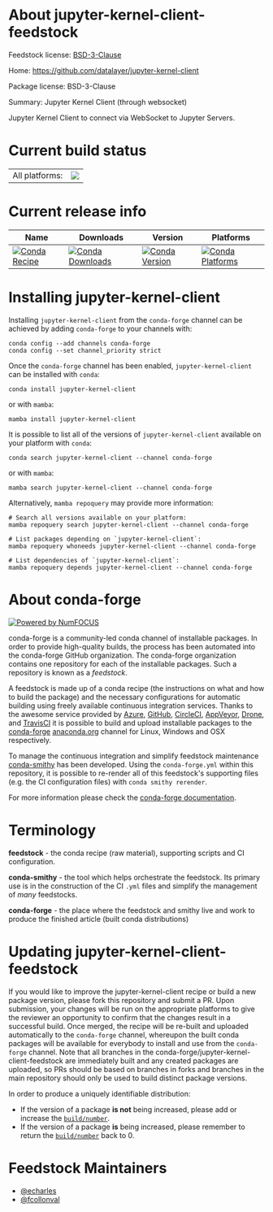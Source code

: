About jupyter-kernel-client-feedstock
=====================================

Feedstock license: [BSD-3-Clause](https://github.com/conda-forge/jupyter-kernel-client-feedstock/blob/main/LICENSE.txt)

Home: https://github.com/datalayer/jupyter-kernel-client

Package license: BSD-3-Clause

Summary: Jupyter Kernel Client (through websocket)

Jupyter Kernel Client to connect via WebSocket to Jupyter Servers.


Current build status
====================


<table><tr><td>All platforms:</td>
    <td>
      <a href="https://dev.azure.com/conda-forge/feedstock-builds/_build/latest?definitionId=24328&branchName=main">
        <img src="https://dev.azure.com/conda-forge/feedstock-builds/_apis/build/status/jupyter-kernel-client-feedstock?branchName=main">
      </a>
    </td>
  </tr>
</table>

Current release info
====================

| Name | Downloads | Version | Platforms |
| --- | --- | --- | --- |
| [![Conda Recipe](https://img.shields.io/badge/recipe-jupyter--kernel--client-green.svg)](https://anaconda.org/conda-forge/jupyter-kernel-client) | [![Conda Downloads](https://img.shields.io/conda/dn/conda-forge/jupyter-kernel-client.svg)](https://anaconda.org/conda-forge/jupyter-kernel-client) | [![Conda Version](https://img.shields.io/conda/vn/conda-forge/jupyter-kernel-client.svg)](https://anaconda.org/conda-forge/jupyter-kernel-client) | [![Conda Platforms](https://img.shields.io/conda/pn/conda-forge/jupyter-kernel-client.svg)](https://anaconda.org/conda-forge/jupyter-kernel-client) |

Installing jupyter-kernel-client
================================

Installing `jupyter-kernel-client` from the `conda-forge` channel can be achieved by adding `conda-forge` to your channels with:

```
conda config --add channels conda-forge
conda config --set channel_priority strict
```

Once the `conda-forge` channel has been enabled, `jupyter-kernel-client` can be installed with `conda`:

```
conda install jupyter-kernel-client
```

or with `mamba`:

```
mamba install jupyter-kernel-client
```

It is possible to list all of the versions of `jupyter-kernel-client` available on your platform with `conda`:

```
conda search jupyter-kernel-client --channel conda-forge
```

or with `mamba`:

```
mamba search jupyter-kernel-client --channel conda-forge
```

Alternatively, `mamba repoquery` may provide more information:

```
# Search all versions available on your platform:
mamba repoquery search jupyter-kernel-client --channel conda-forge

# List packages depending on `jupyter-kernel-client`:
mamba repoquery whoneeds jupyter-kernel-client --channel conda-forge

# List dependencies of `jupyter-kernel-client`:
mamba repoquery depends jupyter-kernel-client --channel conda-forge
```


About conda-forge
=================

[![Powered by
NumFOCUS](https://img.shields.io/badge/powered%20by-NumFOCUS-orange.svg?style=flat&colorA=E1523D&colorB=007D8A)](https://numfocus.org)

conda-forge is a community-led conda channel of installable packages.
In order to provide high-quality builds, the process has been automated into the
conda-forge GitHub organization. The conda-forge organization contains one repository
for each of the installable packages. Such a repository is known as a *feedstock*.

A feedstock is made up of a conda recipe (the instructions on what and how to build
the package) and the necessary configurations for automatic building using freely
available continuous integration services. Thanks to the awesome service provided by
[Azure](https://azure.microsoft.com/en-us/services/devops/), [GitHub](https://github.com/),
[CircleCI](https://circleci.com/), [AppVeyor](https://www.appveyor.com/),
[Drone](https://cloud.drone.io/welcome), and [TravisCI](https://travis-ci.com/)
it is possible to build and upload installable packages to the
[conda-forge](https://anaconda.org/conda-forge) [anaconda.org](https://anaconda.org/)
channel for Linux, Windows and OSX respectively.

To manage the continuous integration and simplify feedstock maintenance
[conda-smithy](https://github.com/conda-forge/conda-smithy) has been developed.
Using the ``conda-forge.yml`` within this repository, it is possible to re-render all of
this feedstock's supporting files (e.g. the CI configuration files) with ``conda smithy rerender``.

For more information please check the [conda-forge documentation](https://conda-forge.org/docs/).

Terminology
===========

**feedstock** - the conda recipe (raw material), supporting scripts and CI configuration.

**conda-smithy** - the tool which helps orchestrate the feedstock.
                   Its primary use is in the construction of the CI ``.yml`` files
                   and simplify the management of *many* feedstocks.

**conda-forge** - the place where the feedstock and smithy live and work to
                  produce the finished article (built conda distributions)


Updating jupyter-kernel-client-feedstock
========================================

If you would like to improve the jupyter-kernel-client recipe or build a new
package version, please fork this repository and submit a PR. Upon submission,
your changes will be run on the appropriate platforms to give the reviewer an
opportunity to confirm that the changes result in a successful build. Once
merged, the recipe will be re-built and uploaded automatically to the
`conda-forge` channel, whereupon the built conda packages will be available for
everybody to install and use from the `conda-forge` channel.
Note that all branches in the conda-forge/jupyter-kernel-client-feedstock are
immediately built and any created packages are uploaded, so PRs should be based
on branches in forks and branches in the main repository should only be used to
build distinct package versions.

In order to produce a uniquely identifiable distribution:
 * If the version of a package **is not** being increased, please add or increase
   the [``build/number``](https://docs.conda.io/projects/conda-build/en/latest/resources/define-metadata.html#build-number-and-string).
 * If the version of a package **is** being increased, please remember to return
   the [``build/number``](https://docs.conda.io/projects/conda-build/en/latest/resources/define-metadata.html#build-number-and-string)
   back to 0.

Feedstock Maintainers
=====================

* [@echarles](https://github.com/echarles/)
* [@fcollonval](https://github.com/fcollonval/)

